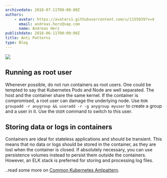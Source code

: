 ```yaml
---
archivedate: 2018-07-11T00:00:00Z
authors:
    - avatar: https://avatars1.githubusercontent.com/u/1155039?v=4
      email: andreas.herz@sap.com
      name: Andreas Herz
publishdate: 2018-06-11T00:00:00Z
title: Anti Patterns
type: Blog
---
```


![](https://github.com/gardener/documentation/raw/master/website/blog/2018_week_22/blog-antipattern.png)

## Running as root user
Whenever possible, do not run containers as root users. One could be 
tempted to say that Kubernetes Pods and Node are well separated. The host and the container 
share the same kernel. If the container is compromised, a root user can damage the underlying 
node. Use `RUN groupadd -r anygroup && useradd -r -g anygroup myuser` to create a group 
and a user in it. Use the `USER` command to switch to this user. 

 
## Storing data or logs in containers
Containers are ideal for stateless applications 
and should be transient. This means that no data or logs should be stored in the 
container, as they are lost when the container is closed. If absolutely necessary, 
you can use persistence volumes instead to persist them outside the containers. 
However, an ELK stack is preferred for storing and processing log files. 

..read some more on [Common Kubernetes Antipattern](https://github.com/gardener/documentation/blob/master/website/documentation/guides/applications/antipattern/_index.md).
